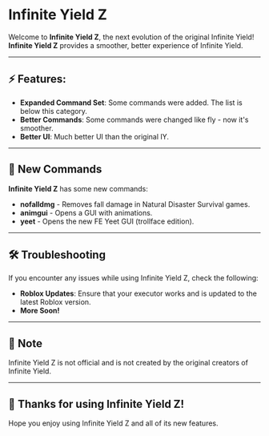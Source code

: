 # Infinite Yield Z

Welcome to **Infinite Yield Z**, the next evolution of the original Infinite Yield! **Infinite Yield Z** provides a smoother, better experience of Infinite Yield.

---

## ⚡ Features:
- **Expanded Command Set**: Some commands were added. The list is below this category.
- **Better Commands**: Some commands were changed like fly - now it's smoother.
- **Better UI**: Much better UI than the original IY.

---

## 📝 New Commands

**Infinite Yield Z** has some new commands:

- **nofalldmg** - Removes fall damage in Natural Disaster Survival games.
- **animgui** - Opens a GUI with animations.
- **yeet** - Opens the new FE Yeet GUI (trollface edition).

---

## 🛠️ Troubleshooting

If you encounter any issues while using Infinite Yield Z, check the following:

- **Roblox Updates**: Ensure that your executor works and is updated to the latest Roblox version.
- **More Soon!**

---

## 📜 Note

Infinite Yield Z is not official and is not created by the original creators of Infinite Yield.

---

## 🎉 Thanks for using Infinite Yield Z!

Hope you enjoy using Infinite Yield Z and all of its new features.
